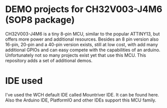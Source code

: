# DEMO projects for CH32V003-J4M6  (SOP8 package)

CH32V003-J4M6 is a tiny 8-pin MCU, similar to the popular ATTINY13, but offers more power and additional resources.
Besides an 8 pin version also 16-pin, 20-pin and a 40-pin version exists, still at low cost, with add many additional GPIOs and can easy compete with the capabilities of an arduino.
Unfortunately not so many projects exist yet that use this MCU.
This repository adds a set of additional demos.

# IDE used

I've used the WCH default IDE called Mountriver IDE. It can be found here.
Also the Arduino IDE, PlatformIO and other IDEs support this MCU family.

